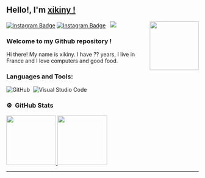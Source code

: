 ## Hello!, I'm [xikiny !](https://github.com/xikiny/)

<img align="right" height="128" width="128" alt="" src="https://scontent-cdg2-1.cdninstagram.com/v/t51.2885-19/280224821_544793367003300_6107352036365240908_n.jpg?stp=dst-jpg_s150x150&_nc_ht=scontent-cdg2-1.cdninstagram.com&_nc_cat=100&_nc_ohc=YahHpJd8dXMAX-i2n1y&edm=ABfd0MgBAAAA&ccb=7-4&oh=00_AT8gRkz7gleWxF9By5O91_QfgJ5vm4_gLpUZcGWlPj9bUw&oe=62827918&_nc_sid=7bff83" />

[![Instagram Badge](https://img.shields.io/badge/-Instagram-000000?style=flat-square&logo=Instagram&logoColor=white)](https://www.instagram.com/xikiny/)
[![Instagram Badge](https://img.shields.io/badge/-Tiktok-000000?style=flat-square&logo=Tiktok&logoColor=white)](https://www.tiktok.com/@xikiny)
&nbsp; ![](https://komarev.com/ghpvc/?username=xikiny&label=Views&color=black&style=plastic)

### Welcome to my Github repository !

Hi there! My name is xikiny. I have ?? years, I live in France and I love computers and good food. 


### Languages and Tools:
![GitHub](https://img.shields.io/badge/-GitHub-333333?style=flat&logo=github)&nbsp;
![Visual Studio Code](https://img.shields.io/badge/-Visual%20Studio%20Code-333333?style=flat&logo=visual-studio-code&logoColor=007ACC)&nbsp;


### ⚙️ &nbsp;GitHub Stats

<p align="left">
<a href="https://github.com/Just-Msv">
  <img height="130em" src="https://github-readme-stats-eight-theta.vercel.app/api?username=xikiny&show_icons=true&theme=react&include_all_commits=true&count_private=true"/>
  <img height="130em" src="https://github-readme-stats-eight-theta.vercel.app/api/top-langs/?username=xikiny&layout=compact&langs_count=8&theme=react"/>
</a>
</p>

---
